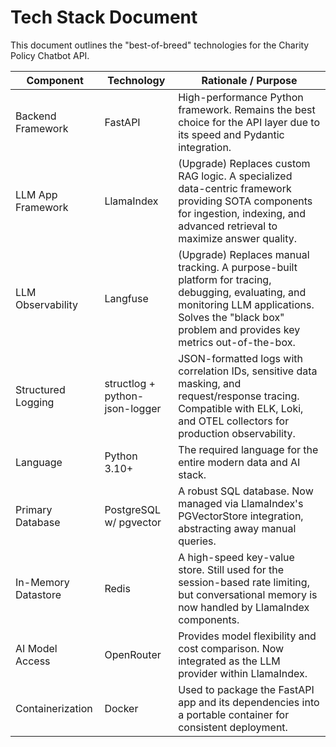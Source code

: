 # Tech Stack Document

This document outlines the "best-of-breed" technologies for the Charity Policy Chatbot API.

| Component | Technology | Rationale / Purpose |
|-----------|------------|-------------------|
| Backend Framework | FastAPI | High-performance Python framework. Remains the best choice for the API layer due to its speed and Pydantic integration. |
| LLM App Framework | LlamaIndex | (Upgrade) Replaces custom RAG logic. A specialized data-centric framework providing SOTA components for ingestion, indexing, and advanced retrieval to maximize answer quality. |
| LLM Observability | Langfuse | (Upgrade) Replaces manual tracking. A purpose-built platform for tracing, debugging, evaluating, and monitoring LLM applications. Solves the "black box" problem and provides key metrics out-of-the-box. |
| Structured Logging | structlog + python-json-logger | JSON-formatted logs with correlation IDs, sensitive data masking, and request/response tracing. Compatible with ELK, Loki, and OTEL collectors for production observability. |
| Language | Python 3.10+ | The required language for the entire modern data and AI stack. |
| Primary Database | PostgreSQL w/ pgvector | A robust SQL database. Now managed via LlamaIndex's PGVectorStore integration, abstracting away manual queries. |
| In-Memory Datastore | Redis | A high-speed key-value store. Still used for the session-based rate limiting, but conversational memory is now handled by LlamaIndex components. |
| AI Model Access | OpenRouter | Provides model flexibility and cost comparison. Now integrated as the LLM provider within LlamaIndex. |
| Containerization | Docker | Used to package the FastAPI app and its dependencies into a portable container for consistent deployment. |
